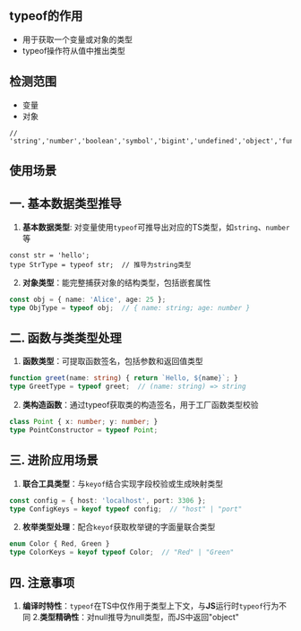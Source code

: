 ## typeof的作用
* 用于获取一个变量或对象的类型
* typeof操作符从值中推出类型
## 检测范围
* 变量
* 对象
```
// 'string','number','boolean','symbol','bigint','undefined','object','function'
```
## 使用场景
## ‌一. 基本数据类型推导
1. **基本数据类型**: 对变量使用`typeof`可推导出对应的TS类型，如`string`、`number`等

```
const str = 'hello';
type StrType = typeof str;  // 推导为string类型
```
2. **对象类型**‌：能完整捕获对象的结构类型，包括嵌套属性
```typescript
const obj = { name: 'Alice', age: 25 };
type ObjType = typeof obj;  // { name: string; age: number }
```

## 二. 函数与类类型处理
1. **函数类型**‌：可提取函数签名，包括参数和返回值类型
```typescript
function greet(name: string) { return `Hello, ${name}`; }
type GreetType = typeof greet;  // (name: string) => string
```
2. **类构造函数**‌：通过typeof获取类的构造签名，用于工厂函数类型校验
```typescript
class Point { x: number; y: number; }
type PointConstructor = typeof Point;
```
## 三. 进阶应用场景
1. **联合工具类型**‌：与`keyof`结合实现字段校验或生成映射类型
```typescript
const config = { host: 'localhost', port: 3306 };
type ConfigKeys = keyof typeof config;  // "host" | "port"
```
2. **枚举类型处理**‌：配合``keyof``获取枚举键的字面量联合类型
```typescript
enum Color { Red, Green }
type ColorKeys = keyof typeof Color;  // "Red" | "Green"
```
## 四. 注意事项
1. **编译时特性**‌：``typeof``在TS中仅作用于类型上下文，与**JS**运行时`typeof`行为不同
2.**类型精确性**‌：对null推导为null类型，而JS中返回"object"